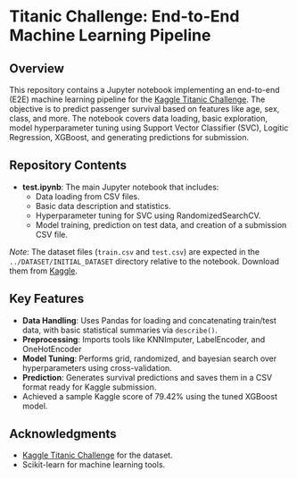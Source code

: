 # Titanic Challenge: End-to-End Machine Learning Pipeline

## Overview
This repository contains a Jupyter notebook implementing an end-to-end (E2E) machine learning pipeline for the [Kaggle Titanic Challenge](https://www.kaggle.com/c/titanic). The objective is to predict passenger survival based on features like age, sex, class, and more. The notebook covers data loading, basic exploration, model hyperparameter tuning using Support Vector Classifier (SVC), Logitic Regression, XGBoost, and generating predictions for submission.

## Repository Contents
- **test.ipynb**: The main Jupyter notebook that includes:
  - Data loading from CSV files.
  - Basic data description and statistics.
  - Hyperparameter tuning for SVC using RandomizedSearchCV.
  - Model training, prediction on test data, and creation of a submission CSV file.

*Note*: The dataset files (`train.csv` and `test.csv`) are expected in the `../DATASET/INITIAL_DATASET` directory relative to the notebook. Download them from [Kaggle](https://www.kaggle.com/c/titanic/data).

## Key Features
- **Data Handling**: Uses Pandas for loading and concatenating train/test data, with basic statistical summaries via `describe()`.
- **Preprocessing**: Imports tools like KNNImputer, LabelEncoder, and OneHotEncoder
- **Model Tuning**: Performs grid, randomized, and bayesian search over hyperparameters using cross-validation.
- **Prediction**: Generates survival predictions and saves them in a CSV format ready for Kaggle submission.
- Achieved a sample Kaggle score of 79.42% using the tuned XGBoost model.

## Acknowledgments
- [Kaggle Titanic Challenge](https://www.kaggle.com/c/titanic) for the dataset.
- Scikit-learn for machine learning tools.
